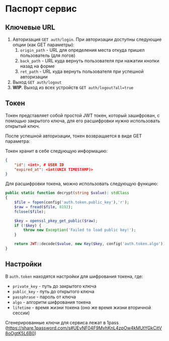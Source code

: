 # Паспорт сервис

## Ключевые URL

1. Авторизация `GET auth/login`. При авторизации доступны следующие опции (как GET параметры):
   1. `origin_path` - URL для определения места откуда пришел пользователь (для логов)
   2. `back_path` - URL куда вернуть пользователя при нажатии кнопки назад на форме
   3. `ret_path` - URL куда вернуть пользователя при успешной авторизации 
2. Выход `GET auth/logout`
3. **WIP**. Выход из всех устройств `GET auth/logout?all=true`

## Токен
Токен представляет собой простой JWT токен, который зашифрован, 
с помощью закрытого ключа, для его расшифровки нужно использовать открытый ключ.

После успешной авторизации, токен возвращается в виде GET параметра:


Токен хранит в себе следующую информацию:
```json
{
    "id": <int>, # USER ID
    "expired_at": <int(UNIX TIMESTAMP)>
}
```

Для расшифровки токена, можно использовать следующую функцию:
```php
public static function decrypt(string $value): stdClass
{
    $file = fopen(config('auth.token.public_key'),'r');
    $raw = fread($file, 8192);
    fclose($file);

    $key = openssl_pkey_get_public($raw);
    if (!$key) {
        throw new Exception('Failed to load public key!');
    }

    return JWT::decode($value, new Key($key, config('auth.token.algo')));
}
```

## Настройки
В `auth.token` находятся настройки для шифрования токена, где:

* `private_key` - путь до закрытого ключа
* `public_key` - путь до открытого ключа
* `passphrase` - пароль от ключа
* `algo` - алгоритм шифрования токена
* `lifetime` - время жизни токена (оно же время жизни вторичной сессии)

Сгенерированные ключи для сервиса лежат в 1pass (https://share.1password.com/s#UEvNF04F9MvhKnL4zpOw4kMUtYGkCitV8oOgtK5L6B0)
